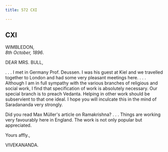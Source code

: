 ```yaml
---
title: 572 CXI

---
```

  

  


## CXI

WIMBLEDON,  
*8th October, 1896*.

DEAR MRS. BULL,

. . . I met in Germany Prof. Deussen. I was his guest at Kiel and we
travelled together to London and had some very pleasant meetings here. .
. . Although I am in full sympathy with the various branches of
religious and social work, I find that specification of work is
absolutely necessary. Our special branch is to preach Vedanta. Helping
in other work should be subservient to that one ideal. I hope you will
inculcate this in the mind of Saradananda very strongly.

Did you read Max Müller's article on Ramakrishna? . . . Things are
working very favourably here in England. The work is not only popular
but appreciated. 

Yours affly.,

VIVEKANANDA.